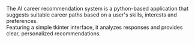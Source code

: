 The AI career recommendation system is a python-based application that suggests suitable 
career paths based on a user's skills, interests and preferences.
<br>
Featuring a simple tkinter interface, it analyzes responses and provides clear, personalized recommendations.
